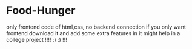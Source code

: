 # Food-Hunger
only frontend code of html,css, no backend connection
if you only want frontend download it and add some extra features in it 
might help in a college project !!!!
:)
:)
!!!
